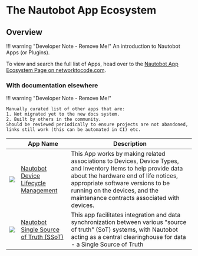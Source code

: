 # The Nautobot App Ecosystem

## Overview

!!! warning "Developer Note - Remove Me!"
    An introduction to Nautobot Apps (or Plugins).

To view and search the full list of Apps, head over to the [Nautobot App Ecosystem Page on networktocode.com](https://www.networktocode.com/nautobot/apps/).

### With documentation elsewhere

!!! warning "Developer Note - Remove Me!"

    Manually curated list of other apps that are:
    1. Not migrated yet to the new docs system.
    2. Built by others in the community.
    Should be reviewed periodically to ensure projects are not abandoned, links still work (this can be automated in CI) etc.

| | App Name | Description |
|-| --- | --- |
| ![](/img/icon-DeviceLifecycle.png)    | [Nautobot Device Lifecycle Management](https://github.com/nautobot/nautobot-plugin-device-lifecycle-mgmt) | This App works by making related associations to Devices, Device Types, and Inventory Items to help provide data about the hardware end of life notices, appropriate software versions to be running on the devices, and the maintenance contracts associated with devices. |
| ![](/img/icon-SSoT.png) | [Nautobot Single Source of Truth (SSoT)](https://github.com/nautobot/nautobot-plugin-ssot)  | This app facilitates integration and data synchronization between various "source of truth" (SoT) systems, with Nautobot acting as a central clearinghouse for data - a Single Source of Truth|
